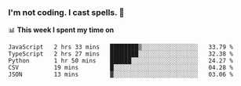 ### I'm not coding. I cast spells. 🎩

📊 **This week I spent my time on**
<!--START_SECTION:waka-->
```text
JavaScript   2 hrs 33 mins   ████████▒░░░░░░░░░░░░░░░░   33.79 % 
TypeScript   2 hrs 27 mins   ████████░░░░░░░░░░░░░░░░░   32.38 % 
Python       1 hr 50 mins    ██████░░░░░░░░░░░░░░░░░░░   24.27 % 
CSV          19 mins         █░░░░░░░░░░░░░░░░░░░░░░░░   04.28 % 
JSON         13 mins         ▓░░░░░░░░░░░░░░░░░░░░░░░░   03.06 % 
```
<!--END_SECTION:waka-->
